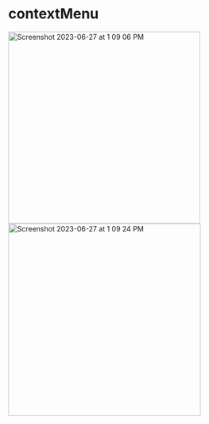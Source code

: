 # contextMenu
<img width="386" alt="Screenshot 2023-06-27 at 1 09 06 PM" src="https://github.com/akshatha1806/contextMenu/assets/114126853/08a98e7c-d93c-47a3-b605-19217c70888f">
<img width="387" alt="Screenshot 2023-06-27 at 1 09 24 PM" src="https://github.com/akshatha1806/contextMenu/assets/114126853/f54788ea-0927-4881-a09e-e921f06b79e0">
